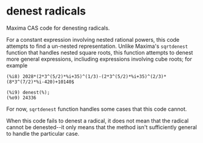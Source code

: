 # denest radicals
 Maxima CAS code for denesting radicals. 
 
 For a constant expression involving nested rational powers, this code attempts to find a un-nested representation. Unlike Maxima's `sqrtdenest` function that handles nested square roots, this function attempts to denest more general expressions, incliuding expressions involving cube roots; for example
 ~~~
(%i8) 2028*(2*3^(5/2)*%i+35)^(1/3)-(2*3^(5/2)*%i+35)^(2/3)*(8*3^(7/2)*%i-420)+10140$

(%i9) denest(%);
(%o9) 24336
 ~~~
 
 For now, `sqrtdenest` function handles some cases that this code cannot.

 When this code fails to denest a radical, it does not mean that the radical cannot be denested--it only means that the method isn't sufficiently general to handle the particular case.
